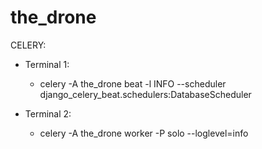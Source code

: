 # the_drone

CELERY:
 - Terminal 1: 
   - celery -A the_drone beat -l INFO --scheduler django_celery_beat.schedulers:DatabaseScheduler
 
 - Terminal 2:
   - celery -A the_drone worker -P solo --loglevel=info